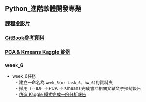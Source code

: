 ## Python_進階軟體開發專題

### [課程投影片](https://docs.google.com/presentation/d/e/2PACX-1vQR5vNdfFizdm30KLT_H7szLY1P2F2p_buElhVNL6WCZiDr7l-Z-JkG5mlodCf22npZtQUXzYUQQMhw/pub?start=false&loop=false&delayms=3000&slide=id.g4273d10c0f_0_0)

### [GitBook參考資料](https://pecu.gitbooks.io/python_/content/week6.html)

### [PCA & Kmeans Kaggle 範例](https://www.kaggle.com/kkooijman/pca-and-kmeans)

### week_6

- week_6任務      
    - 建立一命名為 `week_5(or task_6, hw_6)`的資料夾                
    - 採用 TF-IDF -> PCA -> Kmeans 完成會計相關文獻文字探勘報告        
    - [仿造 Kaggle 模式完成一份分析報告](https://www.kaggle.com/kkooijman/pca-and-kmeans)